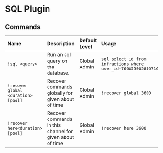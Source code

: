 # SQL Plugin



## Commands

| Name | Description | Default Level | Usage |
| :--- | :--- | :--- | :--- |
| `!sql <query>` | Run an sql query on the database. | Global Admin | `sql select id from infractions where user_id=76685590585671680` |
| `!recover global <duration> [pool]` | Recover commands globally for given about of time | Global Admin | `!recover global 3600` |
| `!recover here<duration> [pool]` | Recover commands in this channel for given about of time | Global Admin | `!recover here 3600` |

